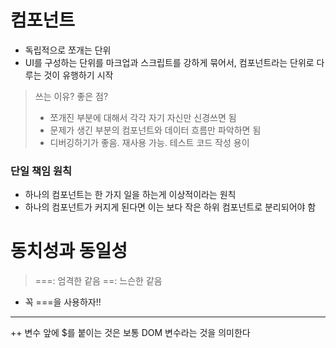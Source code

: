 # 컴포넌트
- 독립적으로 쪼개는 단위
- UI를 구성하는 단위를 마크업과 스크립트를 강하게 묶어서, 컴포넌트라는 단위로 다루는 것이 유행하기 시작

> 쓰는 이유? 좋은 점?
> - 쪼개진 부분에 대해서 각각 자기 자신만 신경쓰면 됨
> - 문제가 생긴 부분의 컴포넌트와 데이터 흐름만 파악하면 됨
> - 디버깅하기가 좋음. 재사용 가능. 테스트 코드 작성 용이

### 단일 책임 원칙
- 하나의 컴포넌트는 한 가지 일을 하는게 이상적이라는 원칙
- 하나의 컴포넌트가 커지게 된다면 이는 보다 작은 하위 컴포넌트로 분리되어야 함

# 동치성과 동일성
> ===: 엄격한 같음
> ==: 느슨한 같음
- 꼭 ===을 사용하자!!

---

++ 변수 앞에 $를 붙이는 것은 보통 DOM 변수라는 것을 의미한다